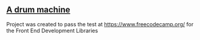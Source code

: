 ## [A drum machine](https://andreaslohbrunner.github.io/drum-machine/)

 Project was created to pass the test at https://www.freecodecamp.org/
 for the Front End Development Libraries